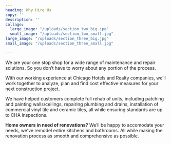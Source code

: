 ```yaml
---
heading: Why Hire Us
copy: ''
description: ''
collage:
  large_image: "/uploads/section_two_big.jpg"
  small_image: "/uploads/section_two_small.jpg"
large_image: "/uploads/section_three_big.jpg"
small_image: "/uploads/section_three_small.jpg"

---
```

We are your one stop shop for a wide range of maintenance and repair solutions. So you don’t have to worry about any portion of the process.

With our working experience at Chicago Hotels and Realty companies, we’ll work together to analyze, plan and find cost effective measures for your next construction project.

We have helped customers complete full rehab of units, including patching and painting walls/ceilings, repairing plumbing and drains, installation of commercial vinyl tile and ceramic tiles, all while ensuring standards are up to CHA inspections.

**Home owners in need of renovations?** We’ll be happy to accomodate your needs, we’ve remodel entire kitchens and bathrooms. All while making the renovation process as smooth and comprehensive as possible.